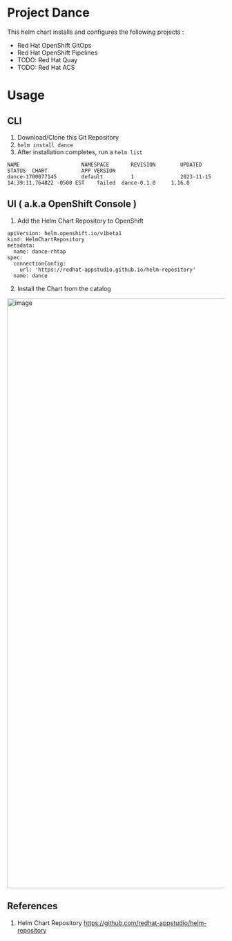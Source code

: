 # Project Dance

This helm chart installs and configures the following projects :

* Red Hat OpenShift GitOps
* Red Hat OpenShift Pipelines
* TODO: Red Hat Quay 
* TODO: Red Hat ACS


# Usage

## CLI

1. Download/Clone this Git Repository
2. `helm install dance`
3. After installation completes, run a `helm list`

```
NAME                    NAMESPACE       REVISION        UPDATED                                 STATUS  CHART           APP VERSION
dance-1700077145        default         1               2023-11-15 14:39:11.764822 -0500 EST    failed  dance-0.1.0     1.16.0   
```

## UI ( a.k.a OpenShift Console )

1. Add the Helm Chart Repository to OpenShift 

```
apiVersion: helm.openshift.io/v1beta1
kind: HelmChartRepository
metadata:
  name: dance-rhtap
spec:
  connectionConfig:
    url: 'https://redhat-appstudio.github.io/helm-repository'
  name: dance
```

2. Install the Chart from the catalog

<img width="1365" alt="image" src="https://user-images.githubusercontent.com/545280/283235252-c3dfc4d7-c11b-43ff-8a52-8b1321727b3e.png">


## References


1. Helm Chart Repository https://github.com/redhat-appstudio/helm-repository 

